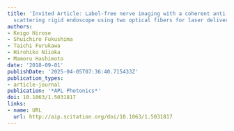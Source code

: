 ```yaml
---
title: 'Invited Article: Label-free nerve imaging with a coherent anti-Stokes Raman
  scattering rigid endoscope using two optical fibers for laser delivery'
authors:
- Keigo Hirose
- Shuichiro Fukushima
- Taichi Furukawa
- Hirohiko Niioka
- Mamoru Hashimoto
date: '2018-09-01'
publishDate: '2025-04-05T07:36:40.715433Z'
publication_types:
- article-journal
publication: '*APL Photonics*'
doi: 10.1063/1.5031817
links:
- name: URL
  url: http://aip.scitation.org/doi/10.1063/1.5031817
---
```

